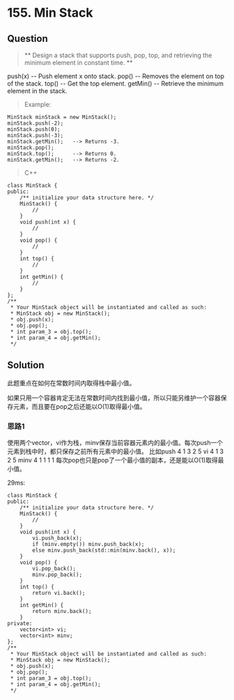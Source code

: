 # 155. Min Stack

## Question
> ** Design a stack that supports push, pop, top, and retrieving the minimum element in constant time. **
> 
push(x) -- Push element x onto stack.
pop() -- Removes the element on top of the stack.
top() -- Get the top element.
getMin() -- Retrieve the minimum element in the stack.

> Example:
```
MinStack minStack = new MinStack();
minStack.push(-2);
minStack.push(0);
minStack.push(-3);
minStack.getMin();   --> Returns -3.
minStack.pop();
minStack.top();      --> Returns 0.
minStack.getMin();   --> Returns -2.
```

> C++
```
class MinStack {
public:
    /** initialize your data structure here. */
    MinStack() {
    	// 
    }
    void push(int x) {
    	//   
    }
    void pop() {
     	//   
    }
    int top() {
		//   
    }
    int getMin() {
     	//   
    }
};
/**
 * Your MinStack object will be instantiated and called as such:
 * MinStack obj = new MinStack();
 * obj.push(x);
 * obj.pop();
 * int param_3 = obj.top();
 * int param_4 = obj.getMin();
 */
```

## Solution

此题重点在如何在常数时间内取得栈中最小值。

如果只用一个容器肯定无法在常数时间内找到最小值，所以只能另维护一个容器保存元素，而且要在pop之后还能以O(1)取得最小值。

### 思路1

使用两个vector，vi作为栈，minv保存当前容器元素内的最小值。每次push一个元素到栈中时，都只保存之前所有元素中的最小值。
比如push 4 1 3 2 5
vi 4 1 3 2 5
minv 4 1 1 1 1
每次pop也只是pop了一个最小值的副本，还是能以O(1)取得最小值。

29ms:
```
class MinStack {
public:
    /** initialize your data structure here. */
    MinStack() {
		//
    }
    void push(int x) {
    	vi.push_back(x);
		if (minv.empty()) minv.push_back(x);
		else minv.push_back(std::min(minv.back(), x));   
    }
    void pop() {
     	vi.pop_back();
		minv.pop_back();
    }
    int top() {
		return vi.back();
    }
    int getMin() {
		return minv.back();
    }
private:
	vector<int> vi;
	vector<int> minv;
};
/**
 * Your MinStack object will be instantiated and called as such:
 * MinStack obj = new MinStack();
 * obj.push(x);
 * obj.pop();
 * int param_3 = obj.top();
 * int param_4 = obj.getMin();
 */
```
